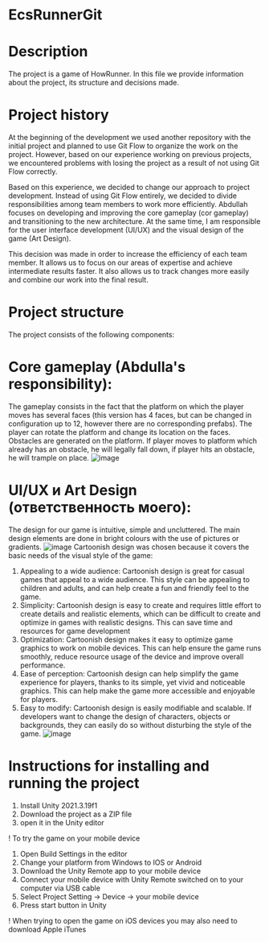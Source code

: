 # EcsRunnerGit

# Description
The project is a game of HowRunner. In this file we provide information about the project, its structure and decisions made.

# Project history
At the beginning of the development we used another repository with the initial project and planned to use Git Flow to organize the work on the project. However, based on our experience working on previous projects, we encountered problems with losing the project as a result of not using Git Flow correctly.

Based on this experience, we decided to change our approach to project development. Instead of using Git Flow entirely, we decided to divide responsibilities among team members to work more efficiently. Abdullah focuses on developing and improving the core gameplay (cor gameplay) and transitioning to the new architecture. At the same time, I am responsible for the user interface development (UI/UX) and the visual design of the game (Art Design).

This decision was made in order to increase the efficiency of each team member. It allows us to focus on our areas of expertise and achieve intermediate results faster. It also allows us to track changes more easily and combine our work into the final result.

# Project structure
The project consists of the following components:

#  Core gameplay (Abdulla's responsibility):
The gameplay consists in the fact that the platform on which the player moves has several faces (this version has 4 faces, but can be changed in configuration up to 12, however there are no corresponding prefabs). The player can rotate the platform and change its location on the faces. Obstacles are generated on the platform. If player moves to platform which already has an obstacle, he will legally fall down, if player hits an obstacle, he will trample on place.
![image](https://github.com/Iskvnder/EcsRunnerGit/assets/100485088/d60702fe-762d-43c7-9945-d0c35eb349d3)

# UI/UX и Art Design (ответственность моего):

The design for our game is intuitive, simple and uncluttered.
The main design elements are done in bright colours with the use of pictures
or gradients.
![image](https://github.com/Iskvnder/EcsRunnerGit/assets/100485088/1326dca7-3eb2-4a23-9701-77ce8c7ed3c0)
Cartoonish design was chosen because it covers the basic needs of the visual
style of the game:
1. Appealing to a wide audience: Cartoonish design is great for casual games
that appeal to a wide audience. This style can be appealing to children and
adults, and can help create a fun and friendly feel to the game.
2. Simplicity: Cartoonish design is easy to create and requires little effort to
create details and realistic elements, which can be difficult to create and
optimize in games with realistic designs. This can save time and resources
for game development
3. Optimization: Cartoonish design makes it easy to optimize game graphics
to work on mobile devices. This can help ensure the game runs smoothly,
reduce resource usage of the device and improve overall performance.
4. Ease of perception: Cartoonish design can help simplify the game experience
for players, thanks to its simple, yet vivid and noticeable graphics. This can
help make the game more accessible and enjoyable for players.
5. Easy to modify: Cartoonish design is easily modifiable and scalable. If
developers want to change the design of characters, objects or backgrounds,
they can easily do so without disturbing the style of the game.
![image](https://github.com/Iskvnder/EcsRunnerGit/assets/100485088/b51296ec-2110-4d2c-b283-691b2d0dc1f0)


# Instructions for installing and running the project
1. Install Unity 2021.3.19f1
2. Download the project as a ZIP file 
3. open it in the Unity editor

! To try the game on your mobile device
1. Open Build Settings in the editor
2. Change your platform from Windows to IOS or Android
3. Download the Unity Remote app to your mobile device
4. Connect your mobile device with Unity Remote switched on to your computer via USB cable
5. Select Project Setting -> Device -> your mobile device
6. Press start button in Unity

! When trying to open the game on iOS devices you may also need to download Apple iTunes
